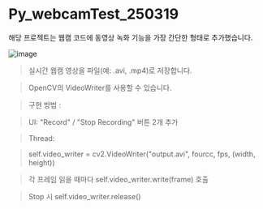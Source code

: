 # Py_webcamTest_250319
해당 프로젝트는 웹캠 코드에 동영상 녹화 기능을 가장 간단한 형태로 추가했습니다.

![image](https://github.com/user-attachments/assets/32fbc7d4-4108-484c-88c7-5a7fa69c1c42)


>실시간 웹캠 영상을 파일(예: .avi, .mp4)로 저장합니다.

>OpenCV의 VideoWriter를 사용할 수 있습니다.

>구현 방법 :

>UI: "Record" / "Stop Recording" 버튼 2개 추가

>Thread:

>self.video_writer = cv2.VideoWriter("output.avi", fourcc, fps, (width, height))

>각 프레임 읽을 때마다 self.video_writer.write(frame) 호출

>Stop 시 self.video_writer.release()
